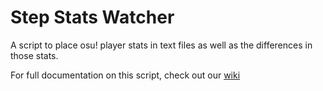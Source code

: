 # Step Stats Watcher
A script to place osu! player stats in text files as well as the differences in those stats.

For full documentation on this script, check out our [wiki](https://github.com/albinohat/step_stats_watcher/wiki)
